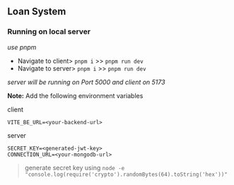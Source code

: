 ﻿## Loan System

### Running on local server

*use pnpm*
- Navigate to client> `pnpm i` >> `pnpm run dev`
- Navigate to server> `pnpm i` >> `pnpm run dev`

*server will be running on Port 5000 and client on 5173*

**Note:** Add the following environment variables

client
```
VITE_BE_URL=<your-backend-url>
```
server
```
SECRET_KEY=<generated-jwt-key>
CONNECTION_URL=<your-mongodb-url>
```
> generate secret key using `node -e "console.log(require('crypto').randomBytes(64).toString('hex'))"`

